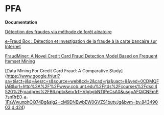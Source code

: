 PFA
===

**Documentation**

[Détection des fraudes via méthode de forêt aléatoire](http://cs229.stanford.edu/proj2005/AltendorfBrendeDanielLessard-FraudDetectionForOnlineRetailUsingRandomForests.pdf "Détection des fraudes via méthode de forêt aléatoire")

[e-Fraud Box : Détection et Investigation de la fraude à la 
carte bancaire sur Internet](http://www.agence-nationale-recherche.fr/Colloques/WISG2013/presentations/AAP09_E-FRAUD-BOX.pdf "e-Fraud Box : Détection et Investigation de la fraude à la 
carte bancaire sur Internet")

[FraudMiner: A Novel Credit Card Fraud Detection Model Based on Frequent Itemset Mining](http://www.hindawi.com/journals/tswj/2014/252797/) 

[Data Mining For Credit Card Fraud: A Comparative Study]
(https://www.google.fr/url?sa=t&rct=j&q=&esrc=s&source=web&cd=2&cad=rja&uact=8&ved=0CDMQFjAB&url=http%3A%2F%2Fwww.cob.unt.edu%2Fitds%2Fcourses%2Fdsci4520%2Fgradpres%2FB6.pptx&ei=1rfHVIgbgbNTtPeCsA0&usg=AFQjCNEmP7snRrE0-a-1FaWwunphOQ74Bg&sig2=cM9DNBwbEW0GVZS1butyJg&bvm=bv.84349003,d.d24)
